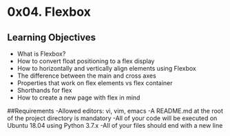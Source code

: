 # 0x04. Flexbox

## Learning Objectives
- What is Flexbox?
- How to convert float positioning to a flex display
- How to horizontally and vertically align elements using Flexbox
- The difference between the main and cross axes
- Properties that work on flex elements vs flex container
- Shorthands for flex
- How to create a new page with flex in mind

##Requirements
-Allowed editors: vi, vim, emacs
-A README.md at the root of the project directory is mandatory
-All of your code will be executed on Ubuntu 18.04 using Python 3.7.x
-All of your files should end with a new line